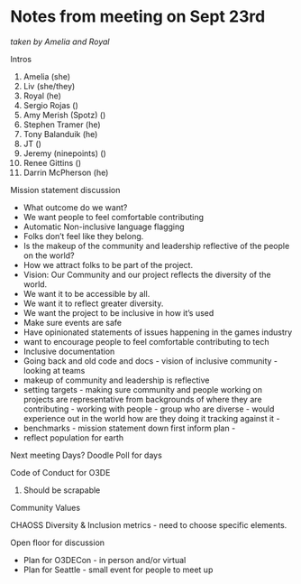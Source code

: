 # Notes from meeting on Sept 23rd
*taken by Amelia and Royal*

Intros
1.	Amelia (she)
2.	Liv (she/they)
3.	Royal (he)
4.	Sergio Rojas ()
5.	Amy Merish (Spotz) ()
6.	Stephen Tramer (he)
7.	Tony Balanduik (he)
8.	JT ()
9.	Jeremy (ninepoints) ()
10.	Renee Gittins ()
11.	Darrin McPherson (he)

Mission statement discussion
*	What outcome do we want?
*	We want people to feel comfortable contributing
*	Automatic Non-inclusive language flagging
*	Folks don’t feel like they belong.
*	Is the makeup of the community and leadership reflective of the people on the world?
*	How we attract folks to be part of the project.
*	Vision: Our Community and our project reflects the diversity of the world.
*	We want it to be accessible by all.
* We want it to reflect greater diversity.
*	We want the project to be inclusive in how it’s used
*	Make sure events are safe
*	Have opinionated statements of issues happening in the games industry
*	want to encourage people to feel comfortable contributing to tech
* Inclusive documentation
* Going back and old code and docs - vision of inclusive community - looking at teams 
* makeup of community and leadership is reflective
* setting targets - making sure community and people working on projects are representative from backgrounds of where they are contributing - working with people - group who are diverse - would experience out in the world how are they doing it tracking against it - 
* benchmarks - mission statement down first inform plan - 
* reflect population for earth 


Next meeting Days? Doodle Poll for days

Code of Conduct for O3DE 
1.	Should be scrapable

Community Values

CHAOSS Diversity & Inclusion metrics - need to choose specific elements.

Open floor for discussion
* Plan for O3DECon - in person and/or virtual
* Plan for Seattle - small event for people to meet up
